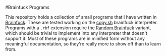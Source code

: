 #Brainfuck Programs

This repository holds a collection of small programs that I have written in
[Brainfuck](https://esolangs.org/wiki/Brainfuck). These are tested working on
the [copy.sh](https://copy.sh/brainfuck/) brainfuck interpreter. Programs with
a ```.rbf``` extension require the
[Random Brainfuck](https://esolangs.org/wiki/Random_Brainfuck) variant, which
should be trivial to implement into any interpreter that doesn't support it.
Most of these programs are in minified form without any meaningful
documentation, so they're really more to show off than to learn from.
